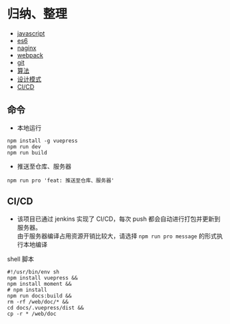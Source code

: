 # 归纳、整理

- [javascript](https://github.com/gzwgq222/vuepress/tree/master/docs/js)  
- [es6](https://github.com/gzwgq222/vuepress/tree/master/docs/es6)  
- [naginx](https://github.com/gzwgq222/vuepress/tree/master/docs/nginx)   
- [webpack](https://github.com/gzwgq222/vuepress/tree/master/docs/webpack)    
- [git](https://github.com/gzwgq222/vuepress/tree/master/docs/git)    
- [算法](https://github.com/gzwgq222/vuepress/tree/master/docs/algorithm)    
- [设计模式](https://github.com/gzwgq222/vuepress/tree/master/docs/design)    
- [CI/CD](https://github.com/gzwgq222/vuepress/tree/master/docs/jenkins)    


## 命令
- 本地运行
```
npm install -g vuepress
npm run dev
npm run build
```
- 推送至仓库、服务器
```
npm run pro 'feat: 推送至仓库、服务器'
```
## CI/CD
- 该项目已通过 jenkins 实现了 CI/CD，每次 push 都会自动进行打包并更新到服务器。   
由于服务器编译占用资源开销比较大，请选择 `npm run pro message` 的形式执行本地编译   

shell 脚本
```
#!/usr/bin/env sh
npm install vuepress &&
npm install moment &&
# npm install
npm run docs:build &&
rm -rf /web/doc/* &&
cd docs/.vuepress/dist &&
cp -r * /web/doc
```